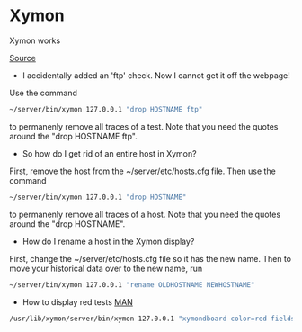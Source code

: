 # Xymon

Xymon works

[Source](http://xymon.sourceforge.net/xymon/help/xymon-tips.html)

* I accidentally added an 'ftp' check. Now I cannot get it off the webpage!

Use the command

```bash
~/server/bin/xymon 127.0.0.1 "drop HOSTNAME ftp"
```

to permanenly remove all traces of a test. Note that you need the quotes around the "drop HOSTNAME ftp".

* So how do I get rid of an entire host in Xymon?

First, remove the host from the ~/server/etc/hosts.cfg file. Then use the command

```bash
~/server/bin/xymon 127.0.0.1 "drop HOSTNAME"
```

to permanenly remove all traces of a host. Note that you need the quotes around the "drop HOSTNAME".

* How do I rename a host in the Xymon display?

First, change the ~/server/etc/hosts.cfg file so it has the new name. Then to move your historical data over to the new name, run

```bash
~/server/bin/xymon 127.0.0.1 "rename OLDHOSTNAME NEWHOSTNAME"
```

* How to display red tests [MAN](http://xymon.sourceforge.net/xymon/help/manpages/man1/xymon.1.html)

```bash
/usr/lib/xymon/server/bin/xymon 127.0.0.1 "xymondboard color=red fields=hostname,testname"
```

